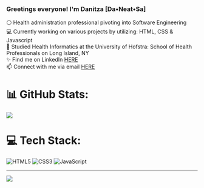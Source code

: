 ### Greetings everyone! I'm Danitza [Da•Neat•Sa]

⚪ Health administration professional pivoting into Software Engineering <br>
💻 Currently working on various projects by utilizing: HTML, CSS & Javascript<br>
🏫 Studied Health Informatics at the University of Hofstra: School of Health Professionals on Long Island, NY<br>
✨ Find me on LinkedIn <a href="https://linkedin.com/in/danitzastaubin">HERE</a><br>
📫 Connect with me via email <a href="mailto:dsaintaubin1@gmail.com">HERE</a></p>


<!---
danitzastaubin/danitzastaubin is a ✨ special ✨ repository because its `README.md` (this file) appears on your GitHub profile.
You can click the Preview link to take a look at your changes.
--->

# 📊 GitHub Stats:
![](https://github-readme-stats.vercel.app/api?username=danitzastaubin&theme=dark&hide_border=false&include_all_commits=false&count_private=false)<br/>
# 💻 Tech Stack:
![HTML5](https://img.shields.io/badge/html5-%23E34F26.svg?style=for-the-badge&logo=html5&logoColor=white) ![CSS3](https://img.shields.io/badge/css3-%231572B6.svg?style=for-the-badge&logo=css3&logoColor=white) ![JavaScript](https://img.shields.io/badge/javascript-%23323330.svg?style=for-the-badge&logo=javascript&logoColor=%23F7DF1E)


---
[![](https://visitcount.itsvg.in/api?id=danitzastaubin&icon=0&color=0)](https://visitcount.itsvg.in)

<!-- Proudly created with GPRM ( https://gprm.itsvg.in ) -->
